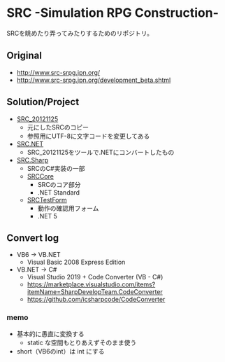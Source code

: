 # SRC -Simulation RPG Construction-

SRCを眺めたり弄ってみたりするためのリポジトリ。

## Original

- http://www.src-srpg.jpn.org/
- http://www.src-srpg.jpn.org/development_beta.shtml

## Solution/Project

- [SRC_20121125](./SRC_20121125)
    - 元にしたSRCのコピー
    - 参照用にUTF-8に文字コードを変更してある
- [SRC.NET](./SRC.NET)
    - SRC_20121125をツールで.NETにコンバートしたもの
- [SRC.Sharp](./SRC.Sharp)
    - SRCのC#実装の一部
    - [SRCCore](./SRC.Sharp/SRCCore)
        - SRCのコア部分
        - .NET Standard
    - [SRCTestForm](./SRC.Sharp/SRCTestForm)
        - 動作の確認用フォーム
        - .NET 5

## Convert log

- VB6 -> VB.NET
    - Visual Basic 2008 Express Edition
- VB.NET -> C#
    - Visual Studio 2019 + Code Converter (VB - C#)
    - https://marketplace.visualstudio.com/items?itemName=SharpDevelopTeam.CodeConverter
    - https://github.com/icsharpcode/CodeConverter

### memo

- 基本的に愚直に変換する
    - static な空間もとりあえずそのまま使う
- short（VB6のint）は int にする
